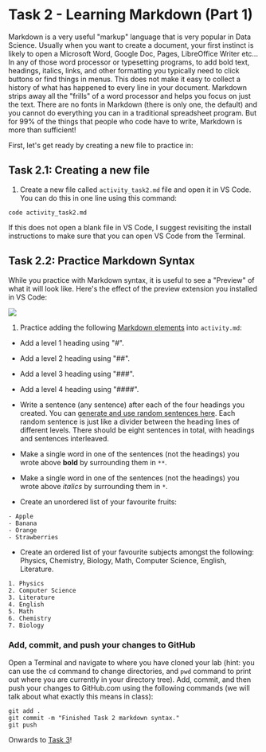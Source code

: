 # Task 2 - Learning Markdown (Part 1)

Markdown is a very useful "markup" language that is very popular in Data Science.
Usually when you want to create a document, your first instinct is likely to open a Microsoft Word, Google Doc, Pages, LibreOffice Writer etc...
In any of those word processor or typesetting programs, to add bold text, headings, italics, links, and other formatting you typically need to click buttons or find things in menus.
This does not make it easy to collect a history of what has happened to every line in your document.
Markdown strips away all the "frills" of a word processor and helps you focus on just the text.
There are no fonts in Markdown (there is only one, the default) and you cannot do everything you can in a traditional spreadsheet program.
But for 99% of the things that people who code have to write, Markdown is more than sufficient!

First, let's get ready by creating a new file to practice in:

## Task 2.1: Creating a new file

1. Create a new file called `activity_task2.md` file and open it in VS Code.
You can do this in one line using this command:

```
code activity_task2.md
```
If this does not open a blank file in VS Code, I suggest revisiting the install instructions to make sure that you can open VS Code from the Terminal.

## Task 2.2: Practice Markdown Syntax

While you practice with Markdown syntax, it is useful to see a "Preview" of what it will look like.
Here's the effect of the preview extension you installed in VS Code:

![](images/md_preview.gif)

1. Practice adding the following [Markdown elements](https://www.markdownguide.org/cheat-sheet/) into `activity.md`:

- Add a level 1 heading using "#".
- Add a level 2 heading using "##".
- Add a level 3 heading using "###".
- Add a level 4 heading using "####".
- Write a sentence (any sentence) after each of the four headings you created. You can [generate and use random sentences here](https://www.lipsum.com). Each random sentence is just like a divider between the heading lines of different levels. There should be eight sentences in total, with headings and sentences interleaved.
- Make a single word in one of the sentences (not the headings) you wrote above **bold** by surrounding them in `**`.
- Make a single word in one of the sentences (not the headings) you wrote above *italics* by surrounding them in `*`.

- Create an unordered list of your favourite fruits:
```
- Apple
- Banana
- Orange
- Strawberries
```
- Create an ordered list of your favourite subjects amongst the following: Physics, Chemistry, Biology, Math, Computer Science, English, Literature.
```
1. Physics
2. Computer Science
3. Literature
4. English
5. Math
6. Chemistry
7. Biology
```

### Add, commit, and push your changes to GitHub

Open a Terminal and navigate to where you have cloned your lab (hint: you can use the `cd` command to change directories, and `pwd` command to print out where you are currently in your directory tree).
Add, commit, and then push your changes to GitHub.com using the following commands (we will talk about what exactly this means in class):

```
git add .
git commit -m "Finished Task 2 markdown syntax."
git push
```

Onwards to [Task 3](./Task3.md)!